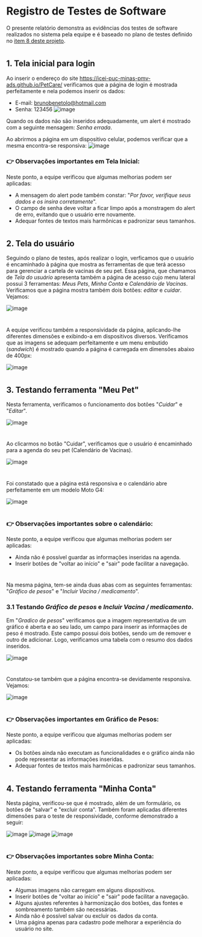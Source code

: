 # Registro de Testes de Software

O presente relatório demonstra as evidências dos testes de software realizados no sistema pela equipe e é baseado no plano de testes definido no [item 8 deste projeto](https://github.com/ICEI-PUC-Minas-PMV-ADS/PetCare/blob/Entrega-final/docs/08-Plano%20de%20Testes%20de%20Software.md).
#
## 1. Tela inicial para login
Ao inserir o endereço do site https://icei-puc-minas-pmv-ads.github.io/PetCare/ verificamos que a página de login é mostrada perfeitamente e nela podemos inserir os dados: 
- E-mail: brunobenetolo@hotmail.com  
- Senha:  123456
![image](https://user-images.githubusercontent.com/78277341/143723706-5a2847a9-ef62-4d78-b7b0-49fc9e31dd52.png)

Quando os dados não são inseridos adequadamente, um alert é mostrado com a seguinte mensagem: *Senha errada*. 

Ao abrirmos a página em um dispositivo celular, podemos verificar que a mesma encontra-se responsiva: 
![image](https://user-images.githubusercontent.com/78277341/143726779-2b3f0c73-2c4f-493a-abd6-c545efcdd325.png)


### :point_right: Observações importantes em Tela Inicial: 
Neste ponto, a equipe verificou que algumas melhorias podem ser aplicadas: 
- A mensagem do alert pode também constar: "*Por favor, verifique seus dados e os insira corretamente*".
- O campo de senha deve voltar a ficar limpo após a monstragem do alert de erro, evitando que o usuário erre novamente.
- Adequar fontes de textos mais harmônicas e padronizar seus tamanhos.  
#

## 2. Tela do usuário
Seguindo o plano de testes, após realizar o login, verficamos que o usuário é encaminhado à página que mostra as ferramentas de que terá acesso para gerenciar a cartela de vacinas de seu pet. Essa página, que chamamos de *Tela do usuário* apresenta também a página de acesso cujo menu lateral possui 3 ferramentas: *Meus Pets*, *Minha Conta* e *Calendário de Vacinas*. 
Verificamos que a página mostra também dois botões: *editar* e *cuidar*. Vejamos: 

![image](https://user-images.githubusercontent.com/78277341/143724079-b76a5474-8b87-4554-b760-caa2bda0cf4c.png)
#

A equipe verificou também a responsividade da página, aplicando-lhe diferentes dimensões e exibindo-a em dispositivos diversos. Verificamos que as imagens se adequam perfeitamente e um menu embutido (*sandwich*) é mostrado quando a página é carregada em dimensões abaixo de 400px: 

![image](https://user-images.githubusercontent.com/78277341/143724257-dd98f06d-684a-4470-aafc-09ff782e5c01.png)
#

## 3. Testando ferramenta "Meu Pet"
Nesta ferramenta, verificamos o funcionamento dos botões "*Cuidar*" e "*Editar*".

![image](https://user-images.githubusercontent.com/78277341/143725029-268b5c0c-2e29-473e-a901-7552000c262a.png)
#

Ao clicarmos no botão "Cuidar", verificamos que o usuário é encaminhado para a agenda do seu pet (Calendário de Vacinas).

![image](https://user-images.githubusercontent.com/78277341/143724524-c2d09ec2-7836-4e2b-a218-849187d7dea4.png)
#

Foi constatado que a página está responsiva e o calendário abre perfeitamente em um modelo Moto G4: 

![image](https://user-images.githubusercontent.com/78277341/143724922-d1f43270-efb6-4978-b131-413d280c8fef.png)

#

### :point_right: Observações importantes sobre o calendário:
Neste ponto, a equipe verificou que algumas melhorias podem ser aplicadas:
- Ainda não é possível guardar as informações inseridas na agenda. 
- Inserir botões de "voltar ao início" e "sair" pode facilitar a navegação. 

#

Na mesma página, tem-se ainda duas abas com as seguintes ferramentas: "*Gráfico de pesos*" e "*Incluir Vacina / medicamento*".

### 3.1 Testando *Gráfico de pesos* e *Incluir Vacina / medicamento*.

Em "*Gradico de pesos*" verificamos que a imagem representativa de um gráfico é aberta e ao seu lado, um campo para inserir as informações de peso é mostrado. Este campo possui dois botões, sendo um de remover e outro de adicionar. Logo, verificamos uma tabela com o resumo dos dados inseridos.

![image](https://user-images.githubusercontent.com/78277341/143724710-5fd5677b-bb4b-45bb-9e0e-9ed63375dbc3.png)
#

Constatou-se também que a página encontra-se devidamente responsiva. Vejamos: 

![image](https://user-images.githubusercontent.com/78277341/143724764-85514702-21b3-427c-867b-c7f1e637a7e3.png)
#
### :point_right: Observações importantes em Gráfico de Pesos:
Neste ponto, a equipe verificou que algumas melhorias podem ser aplicadas:
- Os botões ainda não executam as funcionalidades e o gráfico ainda não pode representar as informações inseridas. 
- Adequar fontes de textos mais harmônicas e padronizar seus tamanhos. 
#
## 4. Testando ferramenta "Minha Conta"
Nesta página, verificou-se que é mostrado, além de um formulário, os botões de "salvar" e "excluir conta". Também foram aplicadas diferentes dimensões para o teste de responsividade, conforme demonstrado a seguir: 

![image](https://user-images.githubusercontent.com/78277341/143725264-d38abf84-cbed-4c44-a221-ce01a592be44.png)
![image](https://user-images.githubusercontent.com/78277341/143725380-ad3f7108-bb30-4f68-a236-caf4074af2a6.png)
![image](https://user-images.githubusercontent.com/78277341/143725416-4e9ebf47-491a-4d07-870e-2d0dad5c2e15.png)

#
### :point_right: Observações importantes sobre Minha Conta:
Neste ponto, a equipe verificou que algumas melhorias podem ser aplicadas:
- Algumas imagens não carregam em alguns dispositivos. 
- Inserir botões de "voltar ao início" e "sair" pode facilitar a navegação. 
- Alguns ajustes referentes à harmonização dos botões, das fontes e sombreamento também são necessárias.
- Ainda não é possível salvar ou excluir os dados da conta. 
- Uma página apenas para cadastro pode melhorar a experiência do usuário no site. 
#


